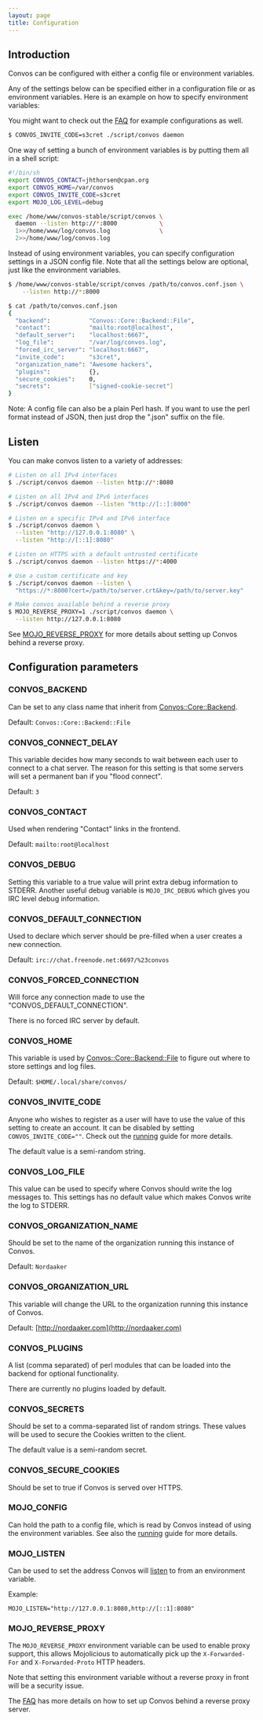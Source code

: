 ```yaml
---
layout: page
title: Configuration
---
```


<ul class="toc"></ul>

## Introduction

Convos can be configured with either a config file or environment variables.

Any of the settings below can be specified either in a configuration file or
as environment variables. Here is an example on how to specify environment
variables:

You might want to check out the [FAQ](./faq.html) for example configurations
as well.

```bash
$ CONVOS_INVITE_CODE=s3cret ./script/convos daemon
```

One way of setting a bunch of environment variables is by putting them all in
a shell script:

```bash
#!/bin/sh
export CONVOS_CONTACT=jhthorsen@cpan.org
export CONVOS_HOME=/var/convos
export CONVOS_INVITE_CODE=s3cret
export MOJO_LOG_LEVEL=debug

exec /home/www/convos-stable/script/convos \
  daemon --listen http://*:8000            \
  1>>/home/www/log/convos.log              \
  2>>/home/www/log/convos.log
```

Instead of using environment variables, you can specify configuration settings
in a JSON config file. Note that all the settings below are optional, just like
the environment variables.

```bash
$ /home/www/convos-stable/script/convos /path/to/convos.conf.json \
    --listen http://*:8000

$ cat /path/to/convos.conf.json
{
  "backend":           "Convos::Core::Backend::File",
  "contact":           "mailto:root@localhost",
  "default_server":    "localhost:6667",
  "log_file":          "/var/log/convos.log",
  "forced_irc_server": "localhost:6667",
  "invite_code":       "s3cret",
  "organization_name": "Awesome hackers",
  "plugins":           {},
  "secure_cookies":    0,
  "secrets":           ["signed-cookie-secret"]
}
```

Note: A config file can also be a plain Perl hash. If you want to use the perl
format instead of JSON, then just drop the ".json" suffix on the file.

## Listen

You can make convos listen to a variety of addresses:

```bash
# Listen on all IPv4 interfaces
$ ./script/convos daemon --listen http://*:8080

# Listen on all IPv4 and IPv6 interfaces
$ ./script/convos daemon --listen "http://[::]:8000"

# Listen on a specific IPv4 and IPv6 interface
$ ./script/convos daemon \
  --listen "http://127.0.0.1:8080" \
  --listen "http://[::1]:8080"

# Listen on HTTPS with a default untrusted certificate
$ ./script/convos daemon --listen https://*:4000

# Use a custom certificate and key
$ ./script/convos daemon --listen \
  "https://*:8000?cert=/path/to/server.crt&key=/path/to/server.key"

# Make convos available behind a reverse proxy
$ MOJO_REVERSE_PROXY=1 ./script/convos daemon \
  --listen http://127.0.0.1:8080
```

See [MOJO_REVERSE_PROXY](#mojoreverseproxy) for more details about setting
up Convos behind a reverse proxy.

## Configuration parameters

### CONVOS_BACKEND

Can be set to any class name that inherit from
[Convos::Core::Backend](https://github.com/Nordaaker/convos/blob/master/lib/Convos/Core/Backend.pm).

Default: `Convos::Core::Backend::File`

### CONVOS_CONNECT_DELAY

This variable decides how many seconds to wait between each user to connect
to a chat server. The reason for this setting is that some servers will set
a permanent ban if you "flood connect".

Default: `3`

### CONVOS_CONTACT

Used when rendering "Contact" links in the frontend.

Default: `mailto:root@localhost`

### CONVOS_DEBUG

Setting this variable to a true value will print extra debug information to
STDERR. Another useful debug variable is `MOJO_IRC_DEBUG` which gives you
IRC level debug information.

### CONVOS_DEFAULT_CONNECTION

Used to declare which server should be pre-filled when a user creates a new
connection.

Default: `irc://chat.freenode.net:6697/%23convos`

### CONVOS_FORCED_CONNECTION

Will force any connection made to use the "CONVOS_DEFAULT_CONNECTION".

There is no forced IRC server by default.

### CONVOS_HOME

This variable is used by
[Convos::Core::Backend::File](https://github.com/Nordaaker/convos/blob/master/lib/Convos/Core/Backend/File.pm)
to figure out where to store settings and log files.

Default: `$HOME/.local/share/convos/`

### CONVOS_INVITE_CODE

Anyone who wishes to register as a user will have to use the value of this
setting to create an account. It can be disabled by setting
`CONVOS_INVITE_CODE=""`. Check out the [running](/doc/running.html) guide for
more details.

The default value is a semi-random string.

### CONVOS_LOG_FILE

This value can be used to specify where Convos should write the log messages
to. This settings has no default value which makes Convos write the log to
STDERR.

### CONVOS_ORGANIZATION_NAME

Should be set to the name of the organization running this instance of
Convos.

Default: `Nordaaker`

### CONVOS_ORGANIZATION_URL

This variable will change the URL to the organization running this instance of
Convos.

Default: [http://nordaaker.com](http://nordaaker.com)

### CONVOS_PLUGINS

A list (comma separated) of perl modules that can be loaded into the backend
for optional functionality.

There are currently no plugins loaded by default.

### CONVOS_SECRETS

Should be set to a comma-separated list of random strings. These values will
be used to secure the Cookies written to the client.

The default value is a semi-random secret.

### CONVOS_SECURE_COOKIES

Should be set to true if Convos is served over HTTPS.

### MOJO_CONFIG

Can hold the path to a config file, which is read by Convos instead of using
the environment variables. See also the [running](/doc/running.html) guide
for more details.

### MOJO_LISTEN

Can be used to set the address Convos will [listen](#listen) to from an
environment variable.

Example:

    MOJO_LISTEN="http://127.0.0.1:8080,http://[::1]:8080"

### MOJO_REVERSE_PROXY

The `MOJO_REVERSE_PROXY` environment variable can be used to enable proxy
support, this allows Mojolicious to automatically pick up the
`X-Forwarded-For` and `X-Forwarded-Proto` HTTP headers.

Note that setting this environment variable without a reverse proxy in front
will be a security issue.

The [FAQ](./faq.html#can-convos-run-behind-behind-my-favorite-web-server)
has more details on how to set up Convos behind a reverse proxy server.
